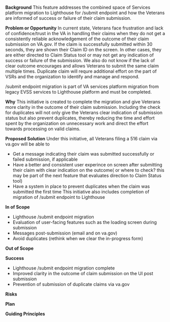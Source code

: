 **Background**
This feature addresses the combined space of Services platform migration to Lighthouse for /submit endpoint and how the Veterans are informed of success or failure of their claim submission.

**Problem or Opportunity**
In current state, Veterans face frustration and lack of confidence/trust in the VA in handling their claims when they do not get a consistently reliable acknowledgement of the outcome of their claim submission on VA.gov. If the claim is successfully submitted within 30 seconds, they are shown their Claim ID on the screen. In other cases, they are either directed to Claim Status tool or may not get any indication of success or failure of the submission. We also do not know if the lack of clear outcome encourages and allows Veterans to submit the same claim multiple times. Duplicate claim will requre additional effort on the part of VSRs and the organization to identify and manage and respond.     

/submit endpoint migration is part of VA services platform migration from legacy EVSS services to Lighthouse platform and must be completed.

**Why**
This initiative is created to complete the migration and give Veterans more clarity in the outcome of their claim submission. Including the check for duplicates will not only give the Veterans clear indication of submission status but also prevent duplicates, thereby reducing the time and effort spent by the organization on unnecessary work and direct the effort towards processing on valid claims.

**Proposed Solution**
Under this initiative, all Veterans filing a 516 claim via va.gov will be able to
 - Get a message indicating their claim was submitted successfully or failed submission, if applicable
 - Have a better and consistent user experince on screen after submitting their claim with clear indication on the outcome( or where to check? this may be part of the next feature that evaluates direction to Claim Status tool)
 - Have a system in place to prevent duplicates when the claim was submitted the first time
This initiative also includes completion of migration of /submit endpoint to Lighthouse

**In of Scope**
- Lighthouse /submit endpoint migration
- Evaluation of user-facing features such as the loading screen during submission
- Messages post-submission (email and on va.gov)
- Avoid duplicates (rethink when we clear the in-progress form)
  
**Out of Scope**
 

**Success** 
- Lighthouse /submit endpoint migration complete
- Improved clarity in the outcome of claim submission on the UI post submission 
- Prevention of submission of duplicate claims via va.gov
  
**Risks**

**Plan**

**Guiding Principles**
